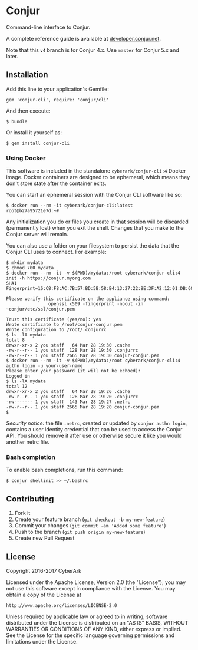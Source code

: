 # Conjur

Command-line interface to Conjur.

A complete reference guide is available at [developer.conjur.net](http://developer.conjur.net/reference).

Note that this `v4` branch is for Conjur 4.x. Use `master` for Conjur 5.x and later.

## Installation

Add this line to your application's Gemfile:

    gem 'conjur-cli', require: 'conjur/cli'

And then execute:

    $ bundle

Or install it yourself as:

    $ gem install conjur-cli

### Using Docker

This software is included in the standalone `cyberark/conjur-cli:4` Docker
image. Docker containers are designed to be ephemeral, which means they don't
store state after the container exits.

You can start an ephemeral session with the Conjur CLI software like so:

```sh-session
$ docker run --rm -it cyberark/conjur-cli:latest
root@b27a95721e7d:~# 
```

Any initialization you do or files you create in that session will be discarded
(permanently lost) when you exit the shell. Changes that you make to the Conjur
server will remain.

You can also use a folder on your filesystem to persist the data that the Conjur
CLI uses to connect. For example:

```sh-session
$ mkdir mydata
$ chmod 700 mydata
$ docker run --rm -it -v $(PWD)/mydata:/root cyberark/conjur-cli:4 init -h https://conjur.myorg.com
SHA1 Fingerprint=16:C8:F8:AC:7B:57:BD:5B:58:B4:13:27:22:8E:3F:A2:12:01:DB:68

Please verify this certificate on the appliance using command:
                openssl x509 -fingerprint -noout -in ~conjur/etc/ssl/conjur.pem

Trust this certificate (yes/no): yes
Wrote certificate to /root/conjur-conjur.pem
Wrote configuration to /root/.conjurrc
$ ls -lA mydata
total 8
drwxr-xr-x 2 you staff   64 Mar 28 19:30 .cache
-rw-r--r-- 1 you staff  128 Mar 28 19:30 .conjurrc
-rw-r--r-- 1 you staff 2665 Mar 28 19:30 conjur-conjur.pem
$ docker run --rm -it -v $(PWD)/mydata:/root cyberark/conjur-cli:4 authn login -u your-user-name
Please enter your password (it will not be echoed): 
Logged in
$ ls -lA mydata
total 12
drwxr-xr-x 2 you staff   64 Mar 28 19:26 .cache
-rw-r--r-- 1 you staff  128 Mar 28 19:20 .conjurrc
-rw------- 1 you staff  143 Mar 28 19:27 .netrc
-rw-r--r-- 1 you staff 2665 Mar 28 19:20 conjur-conjur.pem
$ 
```

*Security notice:* the file `.netrc`, created or updated by `conjur authn
login`, contains a user identity credential that can be used to access the
Conjur API. You should remove it after use or otherwise secure it like you would
another netrc file.

### Bash completion

To enable bash completions, run this command:

    $ conjur shellinit >> ~/.bashrc

## Contributing

1. Fork it
2. Create your feature branch (`git checkout -b my-new-feature`)
3. Commit your changes (`git commit -am 'Added some feature'`)
4. Push to the branch (`git push origin my-new-feature`)
5. Create new Pull Request

## License

Copyright 2016-2017 CyberArk

Licensed under the Apache License, Version 2.0 (the "License");
you may not use this software except in compliance with the License.
You may obtain a copy of the License at

    http://www.apache.org/licenses/LICENSE-2.0

Unless required by applicable law or agreed to in writing, software
distributed under the License is distributed on an "AS IS" BASIS,
WITHOUT WARRANTIES OR CONDITIONS OF ANY KIND, either express or implied.
See the License for the specific language governing permissions and
limitations under the License.
